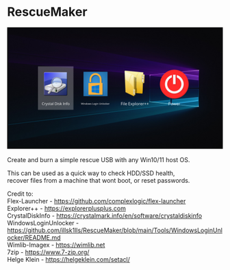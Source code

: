 # RescueMaker

![alt text](https://github.com/illsk1lls/RescueMaker/blob/main/.resources/RescueMaker.png?raw=true)

Create and burn a simple rescue USB with any Win10/11 host OS.<br>

This can be used as a quick way to check HDD/SSD health,<br>
recover files from a machine that wont boot, or reset passwords.<br>

Credit to:<br>
Flex-Launcher - <a href="https://github.com/complexlogic/flex-launcher">https://github.com/complexlogic/flex-launcher</a><br>
Explorer++ - <a href="https://explorerplusplus.com">https://explorerplusplus.com</a><br>
CrystalDiskInfo - <a href="https://crystalmark.info/en/software/crystaldiskinfo">https://crystalmark.info/en/software/crystaldiskinfo</a><br>
WindowsLoginUnlocker - <a href="https://github.com/illsk1lls/RescueMaker/blob/main/Tools/WindowsLoginUnlocker/README.md">https://github.com/illsk1lls/RescueMaker/blob/main/Tools/WindowsLoginUnlocker/README.md</a><br>
Wimlib-Imagex - <a href="https://wimlib.net">https://wimlib.net</a><br>
7zip - <a href="https://www.7-zip.org/">https://www.7-zip.org/</a><br>
Helge Klein - <a href="https://helgeklein.com/setacl/">https://helgeklein.com/setacl/</a><br>
